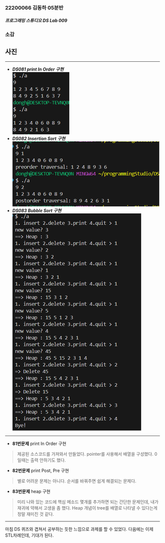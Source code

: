 ### 22200066 김동하 05분반

##### 프로그래밍 스튜디오 DS Lab 009

### 소감

## 사진

---
+ ___DS081 print In Order 구현___  
![DS081](./Captures/DS081.png)
+ ___DS082 Insertion Sort 구현___  
![DS082](./Captures/DS082.png)
+ ___DS083 Bubble Sort 구현___  
![DS083](./Captures/DS083.png)


---

+ **81번문제** print In Order 구현  
> 제공된 소스코드를 가져와서 만들었다. pointer를 사용해서 배열을 구성했다. 0일때는 출력 안하기도 했다.

+ **82번문제** print Post, Pre 구현  
> 별로 어려운 문제는 아니다. 순서를 바꿔주면 쉽게 해결되는 문제다.

+ **83번문제** heap 구현  
> 미리 나와 있는 코드에 핵심 메소드 몇개를 추가하면 되는 간단한 문제인데, 내가 재귀에 약해서 고생을 좀 했다. Heap 개념이 tree를 배열로 나타낼 수 있다는게 정말 재미진 것 같다.

---

마침 DS 퀴즈와 겹쳐서 공부하는 듯한 느낌으로 과제를 할 수 있었다. 다음에는 이제 STL차례인데, 기대가 된다.
